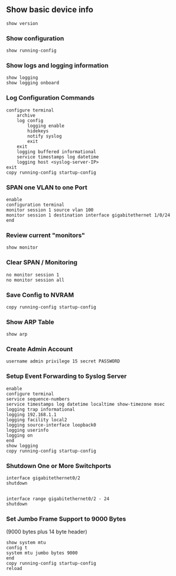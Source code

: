## Show basic device info
```
show version
```

### Show configuration
```
show running-config 
```

### Show logs and logging information
```
show logging
show logging onboard
```

### Log Configuration Commands
```
configure terminal
    archive
    log config
        logging enable
        hidekeys
        notify syslog
        exit
    exit
    logging buffered informational
    service timestamps log datetime
    logging host <syslog-server-IP>
exit
copy running-config startup-config
```


### SPAN one VLAN to one Port
```
enable
configuration terminal
monitor session 1 source vlan 100
monitor session 1 destination interface gigabitethernet 1/0/24
end
```

### Review current "monitors"
```
show monitor
```

### Clear SPAN / Monitoring
```
no monitor session 1
no monitor session all
```

### Save Config to NVRAM
```
copy running-config startup-config
```

### Show ARP Table
```
show arp
```

### Create Admin Account
```
username admin privilege 15 secret PASSWORD
```

### Setup Event Forwarding to Syslog Server
```
enable
configure terminal
service sequence-numbers
service timestamps log datetime localtime show-timezone msec
logging trap informational
logging 192.168.1.1
logging facility local2
logging source-interface loopback0
logging userinfo
logging on
end
show logging
copy running-config startup-config
```

### Shutdown One or More Switchports
```
interface gigabitethernet0/2
shutdown


interface range gigabitethernet0/2 - 24
shutdown
```

### Set Jumbo Frame Support to 9000 Bytes
(9000 bytes plus 14 byte header)
```
show system mtu
config t
system mtu jumbo bytes 9000
end
copy running-config startup-config
reload
```
